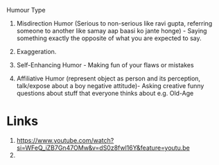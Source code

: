 Humour Type

1. Misdirection Humor (Serious to non-serious like ravi gupta, referring someone to another like samay aap baasi ko jante honge) - Saying something exactly the opposite of what you are expected to say.
    
2. Exaggeration.
    
3. Self-Enhancing Humor - Making fun of your flaws or mistakes
    
4. Affiliative Humor (represent object as person and its perception, talk/expose about a boy negative attitude)- Asking creative funny questions about stuff that everyone thinks about e.g. Old-Age

# Links
1. https://www.youtube.com/watch?si=WFeQ_iZB7Gn47OMw&v=dS0z8fwl16Y&feature=youtu.be
2. 